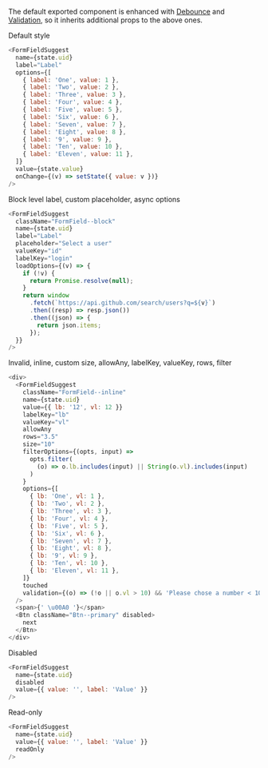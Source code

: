 The default exported component is enhanced with [Debounce](#debounce) and [Validation](#validation), so it inherits additional props to the above ones.

Default style

```js
<FormFieldSuggest
  name={state.uid}
  label="Label"
  options={[
    { label: 'One', value: 1 },
    { label: 'Two', value: 2 },
    { label: 'Three', value: 3 },
    { label: 'Four', value: 4 },
    { label: 'Five', value: 5 },
    { label: 'Six', value: 6 },
    { label: 'Seven', value: 7 },
    { label: 'Eight', value: 8 },
    { label: '9', value: 9 },
    { label: 'Ten', value: 10 },
    { label: 'Eleven', value: 11 },
  ]}
  value={state.value}
  onChange={(v) => setState({ value: v })}
/>
```

Block level label, custom placeholder, async options

```js
<FormFieldSuggest
  className="FormField--block"
  name={state.uid}
  label="Label"
  placeholder="Select a user"
  valueKey="id"
  labelKey="login"
  loadOptions={(v) => {
    if (!v) {
      return Promise.resolve(null);
    }
    return window
      .fetch(`https://api.github.com/search/users?q=${v}`)
      .then((resp) => resp.json())
      .then((json) => {
        return json.items;
      });
  }}
/>
```

Invalid, inline, custom size, allowAny, labelKey, valueKey, rows, filter

```js
<div>
  <FormFieldSuggest
    className="FormField--inline"
    name={state.uid}
    value={{ lb: '12', vl: 12 }}
    labelKey="lb"
    valueKey="vl"
    allowAny
    rows="3.5"
    size="10"
    filterOptions={(opts, input) =>
      opts.filter(
        (o) => o.lb.includes(input) || String(o.vl).includes(input)
      )
    }
    options={[
      { lb: 'One', vl: 1 },
      { lb: 'Two', vl: 2 },
      { lb: 'Three', vl: 3 },
      { lb: 'Four', vl: 4 },
      { lb: 'Five', vl: 5 },
      { lb: 'Six', vl: 6 },
      { lb: 'Seven', vl: 7 },
      { lb: 'Eight', vl: 8 },
      { lb: '9', vl: 9 },
      { lb: 'Ten', vl: 10 },
      { lb: 'Eleven', vl: 11 },
    ]}
    touched
    validation={(o) => (!o || o.vl > 10) && 'Please chose a number < 10'}
  />
  <span>{' \u00A0 '}</span>
  <Btn className="Btn--primary" disabled>
    next
  </Btn>
</div>
```

Disabled

```js
<FormFieldSuggest
  name={state.uid}
  disabled
  value={{ value: '', label: 'Value' }}
/>
```

Read-only

```js
<FormFieldSuggest
  name={state.uid}
  value={{ value: '', label: 'Value' }}
  readOnly
/>
```
